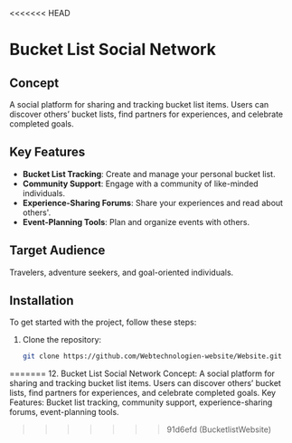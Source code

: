 <<<<<<< HEAD
# Bucket List Social Network

## Concept
A social platform for sharing and tracking bucket list items. Users can discover others’ bucket lists, find partners for experiences, and celebrate completed goals.

## Key Features
- **Bucket List Tracking**: Create and manage your personal bucket list.
- **Community Support**: Engage with a community of like-minded individuals.
- **Experience-Sharing Forums**: Share your experiences and read about others'.
- **Event-Planning Tools**: Plan and organize events with others.

## Target Audience
Travelers, adventure seekers, and goal-oriented individuals.

## Installation
To get started with the project, follow these steps:

1. Clone the repository:
   ```sh
   git clone https://github.com/Webtechnologien-website/Website.git
   ```
=======
12. Bucket List Social Network
Concept: A social platform for sharing and tracking bucket list items. Users can discover others’ bucket lists, find partners for experiences, and celebrate completed goals.
Key Features: Bucket list tracking, community support, experience-sharing forums, event-planning tools.
>>>>>>> 91d6efd (BucketlistWebsite)
